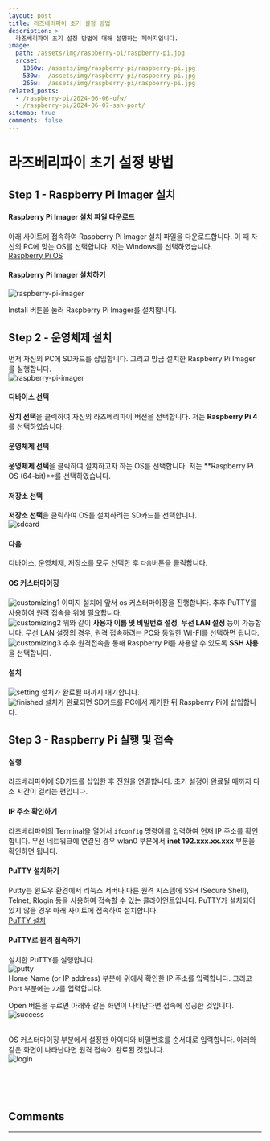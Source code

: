 ```yaml
---
layout: post
title: 라즈베리파이 초기 설정 방법
description: >
  라즈베리파이 초기 설정 방법에 대해 설명하는 페이지입니다.
image: 
  path: /assets/img/raspberry-pi/raspberry-pi.jpg
  srcset:
    1060w: /assets/img/raspberry-pi/raspberry-pi.jpg
    530w:  /assets/img/raspberry-pi/raspberry-pi.jpg
    265w:  /assets/img/raspberry-pi/raspberry-pi.jpg
related_posts:
  - /raspberry-pi/2024-06-06-ufw/
  - /raspberry-pi/2024-06-07-ssh-port/
sitemap: true
comments: false
---
```


# 라즈베리파이 초기 설정 방법

## Step 1 - Raspberry Pi Imager 설치
#### Raspberry Pi Imager 설치 파일 다운로드
아래 사이트에 접속하여 Raspberry Pi Imager 설치 파일을 다운로드합니다.
이 때 자신의 PC에 맞는 OS를 선택합니다. 저는 Windows를 선택하였습니다.    
<a href="https://www.raspberrypi.com/software/" target="_blank">Raspberry Pi OS</a>   

#### Raspberry Pi Imager 설치하기
<img src="/assets/img/raspberry-pi/setting/raspberry-pi-imager.png" alt="raspberry-pi-imager" />

Install 버튼을 눌러 Raspberry Pi Imager를 설치합니다.

## Step 2 - 운영체제 설치

먼저 자신의 PC에 SD카드를 삽입합니다. 그리고 방금 설치한 Raspberry Pi Imager를 실행합니다.   
<img src="/assets/img/raspberry-pi/setting/imager.png" alt="raspberry-pi-imager" />

#### 디바이스 선택
**장치 선택**을 클릭하여 자신의 라즈베리파이 버전을 선택합니다. 저는 **Raspberry Pi 4**를 선택하였습니다. 

#### 운영체제 선택
**운영체제 선택**을 클릭하여 설치하고자 하는 OS를 선택합니다. 저는 **Raspberry Pi OS (64-bit)**를 선택하였습니다.

#### 저장소 선택
**저장소 선택**을 클릭하여 OS를 설치하려는 SD카드를 선택합니다.   
<img src="/assets/img/raspberry-pi/setting/sdcard.png" alt="sdcard" />

#### 다음
디바이스, 운영체제, 저장소를 모두 선택한 후 `다음`버튼을 클릭합니다.

#### OS 커스터마이징
<img src="/assets/img/raspberry-pi/setting/customizing1.png" alt="customizing1" />   
이미지 설치에 앞서 os 커스터마이징을 진행합니다. 추후 PuTTY를 사용하여 원격 접속을 위해 필요합니다.

<br />
<img src="/assets/img/raspberry-pi/setting/customizing2.png" alt="customizing2" />   
위와 같이 <b>사용자 이름 및 비밀번호 설정</b>, <b>무선 LAN 설정</b> 등이 가능합니다. 무선 LAN 설정의 경우, 원격 접속하려는 PC와 동일한 WI-FI를 선택하면 됩니다.

<br />
<img src="/assets/img/raspberry-pi/setting/customizing3.png" alt="customizing3" />    
추후 원격접속을 통해 Raspberry Pi를 사용할 수 있도록 <b>SSH 사용</b>을 선택합니다.

#### 설치
<img src="/assets/img/raspberry-pi/setting/setting.png" alt="setting" />    
설치가 완료될 때까지 대기합니다.

<br />
<img src="/assets/img/raspberry-pi/setting/finished.png" alt="finished" />    
설치가 완료되면 SD카드를 PC에서 제거한 뒤 Raspberry Pi에 삽입합니다.

## Step 3 - Raspberry Pi 실행 및 접속
#### 실행
라즈베리파이에 SD카드를 삽입한 후 전원을 연결합니다. 초기 설정이 완료될 때까지 다소 시간이 걸리는 편입니다.

#### IP 주소 확인하기
라즈베리파이의 Terminal을 열어서 `ifconfig` 명령어를 입력하여 현재 IP 주소를 확인합니다. 무선 네트워크에 연결된 경우 wlan0 부분에서 <b>inet 192.xxx.xx.xxx</b> 부분을 확인하면 됩니다.

#### PuTTY 설치하기
Putty는 윈도우 환경에서 리눅스 서버나 다른 원격 시스템에 SSH (Secure Shell), Telnet, Rlogin 등을 사용하여 접속할 수 있는 클라이언트입니다. PuTTY가 설치되어 있지 않을 경우 아래 사이트에 접속하여 설치합니다.   
<a href="https://www.putty.org/" target="_blank">PuTTY 설치</a>

#### PuTTY로 원격 접속하기
설치한 PuTTY를 실행합니다.    
<img src="/assets/img/raspberry-pi/setting/putty.png" alt="putty" />   
Home Name (or IP address) 부분에 위에서 확인한 IP 주소를 입력합니다. 그리고 Port 부분에는 `22`를 입력합니다.


Open 버튼을 누르면 아래와 같은 화면이 나타난다면 접속에 성공한 것입니다.    
<img src="/assets/img/raspberry-pi/setting/success.png" alt="success" />    
<br />

OS 커스터마이징 부분에서 설정한 아이디와 비밀번호를 순서대로 입력합니다.
아래와 같은 화면이 나타난다면 원격 접속이 완료된 것입니다.    
<img src="/assets/img/raspberry-pi/setting/login.png" alt="login" />


<br />
<br />
<br />

## Comments
<hr />
<script
  src="https://utteranc.es/client.js"
  repo="HyunJinNo/HyunJinNo.github.io"
  issue-term="pathname"
  theme="github-light"
  crossorigin="anonymous"
  async
></script>